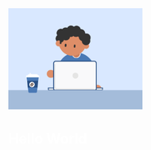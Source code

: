 
<div float="left">
  <img src="https://github.com/Akshaytomar893/Akshaytomar893/blob/main/typing_animmation.gif" width="270"  />
  
  <h1 style="color:white">Hello World</h1>
</div>
